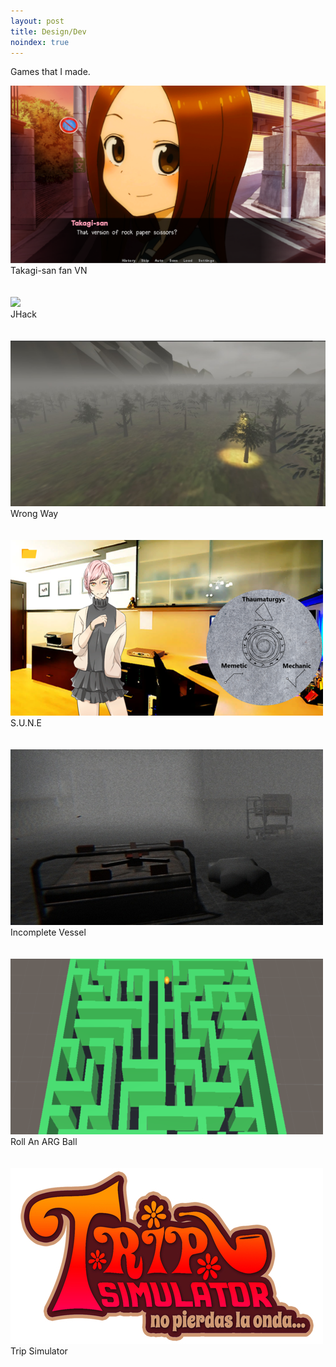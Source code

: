 ```yaml
---
layout: post
title: Design/Dev
noindex: true
---
```


<p>Games that I made.</p>

<div class="image-container image-container-num4">
  <div class="image image-num4">
    <a href="../design-dev/takagi-vn">
      <img src="/assets/img/takagi-portrait.png" />
    </a>
  </div>
  <div class="caption caption-num4">
    Takagi-san fan VN
  </div>
  <br class="break">
</div><br class="break">

<div class="image-container image-container-num4">
  <div class="image image-num4">
    <a href="../design-dev/jhack">
      <img src="/assets/img/jhack.png" />
    </a>
  </div>
  <div class="caption caption-num4">
    JHack
  </div>
  <br class="break">
</div><br class="break">

<div class="image-container image-container-num4">
  <div class="image image-num4">
    <a href="../design-dev/wrong-way">
      <img src="/assets/img/wrong-way.png" />
    </a>
  </div>
  <div class="caption caption-num4">
    Wrong Way
  </div>
  <br class="break">
</div><br class="break">

<div class="image-container image-container-num4">
  <div class="image image-num4">
    <a href="../design-dev/SUNE">
      <img src="/assets/img/sune-pic.png" />
    </a>
  </div>
  <div class="caption caption-num4">
    S.U.N.E
  </div>
  <br class="break">
</div><br class="break">

<div class="image-container image-container-num4">
  <div class="image image-num4">
    <a href="../design-dev/incomplete-vessel">
      <img src="/assets/img/incomplete_vessel-pic.jpg" />
    </a>
  </div>
  <div class="caption caption-num4">
    Incomplete Vessel
  </div>
  <br class="break">
</div><br class="break">

<div class="image-container image-container-num4">
  <div class="image image-num4">
    <a href="../design-dev/arg-ball">
      <img src="/assets/img/arg_ball-pic.png" />
    </a>
  </div>
  <div class="caption caption-num4">
    Roll An ARG Ball
  </div>
  <br class="break">
</div><br class="break">

<div class="image-container image-container-num4">
  <div class="image image-num4">
    <a href="../design-dev/trip-sim">
      <img src="/assets/img/trip_simulator-pic.jpg" />
    </a>
  </div>
  <div class="caption caption-num4">
    Trip Simulator
  </div>
  <br class="break">
</div><br class="break">